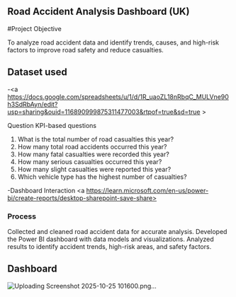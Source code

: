 ## Road Accident Analysis Dashboard (UK)                                                                                                                               
#Project Objective                                                                                                                                                              

 
To analyze road accident data and identify trends, causes, and high-risk factors to improve road safety and reduce casualties.


## Dataset used

-<a https://docs.google.com/spreadsheets/u/1/d/1R_uaoZL18nRbqC_MULVne90h3SdRbAyn/edit?usp=sharing&ouid=116890999875311477003&rtpof=true&sd=true > </a>

Question KPI-based questions

1. What is the total number of road casualties this year?
2. How many total road accidents occurred this year?
3. How many fatal casualties were recorded this year?
4. How many serious casualties occurred this year?
5. How many slight casualties were reported this year?
6. Which vehicle type has the highest number of casualties?

-Dashboard Interaction <a https://learn.microsoft.com/en-us/power-bi/create-reports/desktop-sharepoint-save-share>


### Process
Collected and cleaned road accident data for accurate analysis.
Developed the Power BI dashboard with data models and visualizations.
Analyzed results to identify accident trends, high-risk areas, and safety factors.

## Dashboard

![Uploading Screenshot 2025-10-25 101600.png…]()
